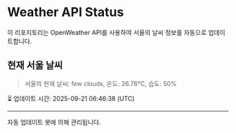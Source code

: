 
# Weather API Status

이 리포지토리는 OpenWeather API를 사용하여 서울의 날씨 정보를 자동으로 업데이트합니다.

## 현재 서울 날씨
> 서울의 현재 날씨: few clouds, 온도: 26.76°C, 습도: 50%

⏳ 업데이트 시간: 2025-09-21 06:46:38 (UTC)

---
자동 업데이트 봇에 의해 관리됩니다.
